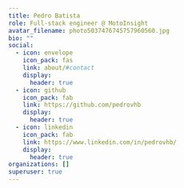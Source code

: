 ```yaml
---
title: Pedro Batista
role: Full-stack engineer @ MotoInsight
avatar_filename: photo5037476745757960560.jpg
bio: ""
social:
  - icon: envelope
    icon_pack: fas
    link: about/#contact
    display:
      header: true
  - icon: github
    icon_pack: fab
    link: https://github.com/pedrovhb
    display:
      header: true
  - icon: linkedin
    icon_pack: fab
    link: https://www.linkedin.com/in/pedrovhb/
    display:
      header: true
organizations: []
superuser: true
---
```

